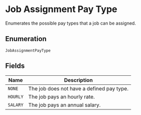 <!-- Optimized: 2025-10-06 -->
<!-- RPM: 1.6.2.1.1.6.2.1_job-assignment-pay-type_20251006 -->
<!-- Session: E2E RPM DNA Application -->
<!-- AOM: RND (Reggie & Dro) -->
<!-- COI: TECHNOLOGY -->
<!-- RPM: HIGH -->
<!-- ACTION: BUILD -->


# Job Assignment Pay Type

Enumerates the possible pay types that a job can be assigned.

## Enumeration

`JobAssignmentPayType`

## Fields

| Name | Description |
|  --- | --- |
| `NONE` | The job does not have a defined pay type. |
| `HOURLY` | The job pays an hourly rate. |
| `SALARY` | The job pays an annual salary. |
